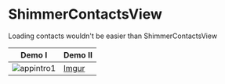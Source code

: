 # ShimmerContactsView
Loading contacts wouldn't be easier than ShimmerContactsView


Demo I |      Demo II
-------- | ---
![appintro1](https://cloud.githubusercontent.com/assets/11768239/9027657/600244d6-397b-11e5-916f-409d4ab3de28.gif) | [Imgur](http://i.imgur.com/nvMdUJI.gif)
